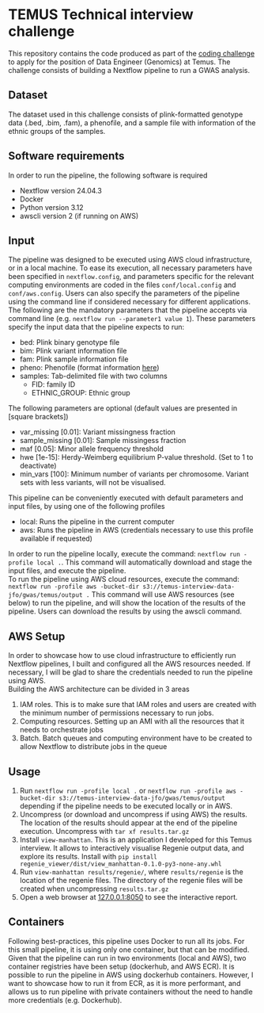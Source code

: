 # TEMUS Technical interview challenge

This repository contains the code produced as part of the [coding challenge](https://www.kaggle.com/datasets/103b608eea3a94c5c98260738d80039c5573eb7f80dc0a8e4f865cb90fbc6ea4?resource=download) to apply for the position of Data Engineer (Genomics) at Temus. The challenge consists of building a Nextflow pipeline to run a GWAS analysis. 

## Dataset
The dataset used in this challenge consists of plink-formatted genotype data (.bed, .bim, .fam), a phenofile, and a sample file with information of the ethnic groups of the samples.

## Software requirements
In order to run the pipeline, the following software is required
- Nextflow version 24.04.3
- Docker
- Python version 3.12
- awscli version 2 (if running on AWS)

## Input
The pipeline was designed to be executed using AWS cloud infrastructure, or in a local machine. To ease its execution, all necessary parameters have been specified in `nextflow.config`, and parameters specific for the relevant computing environments are coded in the files `conf/local.config` and `conf/aws.config`. Users can also specify the parameters of the pipeline using the command line if considered necessary for different applications.  
The following are the mandatory parameters that the pipeline accepts via command line (e.g. `nextflow run --parameter1 value 1`). These parameters specify the input data that the pipeline expects to run:
- bed: Plink binary genotype file
- bim: Plink variant information file
- fam: Plink sample information file
- pheno: Phenofile (format information [here](https://rgcgithub.github.io/regenie/options/#phenotype-file-format))
- samples: Tab-delimited file with two columns
  - FID: family ID
  - ETHNIC_GROUP: Ethnic group

The following parameters are optional (default values are presented in [square brackets])
- var_missing [0.01]: Variant missingness fraction
- sample_missing [0.01]: Sample missingess fraction
- maf [0.05]: Minor allele frequency threshold
- hwe [1e-15]: Herdy-Weimberg equilibrium P-value threshold. (Set to 1 to deactivate)
- min_vars [100]: Minimum number of variants per chromosome. Variant sets with less variants, will not be visualised.

This pipeline can be conveniently executed with default parameters and input files, by using one of the following profiles
- local: Runs the pipeline in the current computer
- aws: Runs the pipeline in AWS (credentials necessary to use this profile available if requested)

In order to run the pipeline locally, execute the command: `nextflow run -profile local .`. This command will automatically download and stage the input files, and execute the pipeline.  
To run the pipeline using AWS cloud resources, execute the command: `nextflow run -profile aws -bucket-dir s3://temus-interview-data-jfo/gwas/temus/output .` This command will use AWS resources (see below) to run the pipeline, and will show the location of the results of the pipeline. Users can download the results by using the awscli command.

## AWS Setup
In order to showcase how to use cloud infrastructure to efficiently run Nextflow pipelines, I built and configured all the AWS resources needed. If necessary, I will be glad to share the credentials needed to run the pipeline using AWS.  
Building the AWS architecture can be divided in 3 areas
1. IAM roles. This is to make sure that IAM roles and users are created with the minimum number of permissions necessary to run jobs.
2. Computing resources. Setting up an AMI with all the resources that it needs to orchestrate jobs
3. Batch. Batch queues and computing environment have to be created to allow Nextflow to distribute jobs in the queue

## Usage
1. Run `nextflow run -profile local .` or `nextflow run -profile aws -bucket-dir s3://temus-interview-data-jfo/gwas/temus/output` depending if the pipeline needs to be executed locally or in AWS.
2. Uncompress (or download and uncompress if using AWS) the results. The location of the results should appear at the end of the pipeline execution. Uncompress with `tar xf results.tar.gz`
3. Install `view-manhattan`. This is an application I developed for this Temus interview. It allows to interactively visualise Regenie output data, and explore its results. Install with `pip install regenie_viewer/dist/view_manhattan-0.1.0-py3-none-any.whl`
4. Run `view-manhattan results/regenie/`, where `results/regenie` is the location of the regenie files. The directory of the regenie files will be created when uncompressing `results.tar.gz`
5. Open a web browser at [127.0.0.1:8050](http://127.0.0.1:8050) to see the interactive report.

## Containers
Following best-practices, this pipeline uses Docker to run all its jobs. For this small pipeline, it is using only one container, but that can be modified. Given that the pipeline can run in two environments (local and AWS), two container registries have been setup (dockerhub, and AWS ECR). It is possible to run the pipeline in AWS using dockerhub containers. However, I want to showcase how to run it from ECR, as it is more performant, and allows us to run pipeline with private containers without the need to handle more credentials (e.g. Dockerhub).